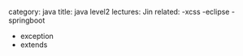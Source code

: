 category: java
title: java level2
lectures: Jin
related:
-xcss
-eclipse
-springboot
- exception
- extends